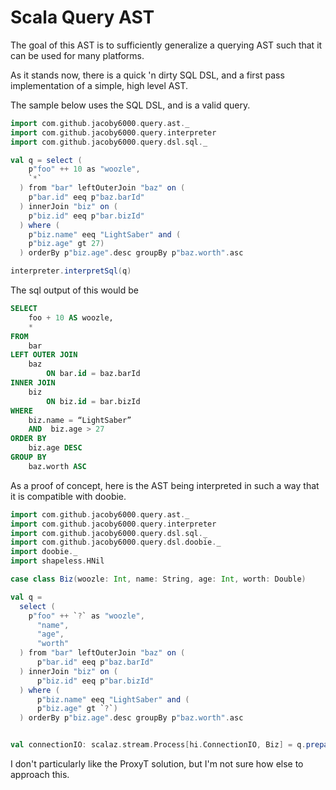 # Scala Query AST

The goal of this AST is to sufficiently generalize a querying AST such that it can be used for many platforms.

As it stands now, there is a quick 'n dirty SQL DSL, and a first pass implementation of a simple, high level AST.

The sample below uses the SQL DSL, and is a valid query.

```scala
import com.github.jacoby6000.query.ast._
import com.github.jacoby6000.query.interpreter
import com.github.jacoby6000.query.dsl.sql._

val q = select (
    p"foo" ++ 10 as "woozle",
    `*`
  ) from "bar" leftOuterJoin "baz" on (
    p"bar.id" eeq p"baz.barId"
  ) innerJoin "biz" on (
    p"biz.id" eeq p"bar.bizId"
  ) where (
    p"biz.name" eeq "LightSaber" and (
    p"biz.age" gt 27)
  ) orderBy p"biz.age".desc groupBy p"baz.worth".asc

interpreter.interpretSql(q)
```

The sql output of this would be

```sql
SELECT
    foo + 10 AS woozle,
    *
FROM
    bar
LEFT OUTER JOIN
    baz
        ON bar.id = baz.barId
INNER JOIN
    biz
        ON biz.id = bar.bizId
WHERE
    biz.name = “LightSaber”
    AND  biz.age > 27
ORDER BY
    biz.age DESC
GROUP BY
    baz.worth ASC
```

As a proof of concept, here is the AST being interpreted in such a way that it is compatible with doobie.

```scala
import com.github.jacoby6000.query.ast._
import com.github.jacoby6000.query.interpreter
import com.github.jacoby6000.query.dsl.sql._
import com.github.jacoby6000.query.dsl.doobie._
import doobie._
import shapeless.HNil

case class Biz(woozle: Int, name: String, age: Int, worth: Double)

val q =
  select (
    p"foo" ++ `?` as "woozle",
      "name",
      "age",
      "worth"
  ) from "bar" leftOuterJoin "baz" on (
      p"bar.id" eeq p"baz.barId"
  ) innerJoin "biz" on (
      p"biz.id" eeq p"bar.bizId"
  ) where (
      p"biz.name" eeq "LightSaber" and (
      p"biz.age" gt `?`)
  ) orderBy p"biz.age".desc groupBy p"baz.worth".asc


val connectionIO: scalaz.stream.Process[hi.ConnectionIO, Biz] = q.prepare(ProxyT[Biz])(5 :: 29 :: HNil)
```

I don't particularly like the ProxyT solution, but I'm not sure how else to approach this.
